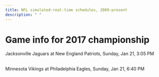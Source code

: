```yaml
---
title: NFL simulated-real-time schedules, 2009-present
description: " "
---
```


# Game info for 2017 championship

Jacksonville Jaguars at New England Patriots, Sunday, Jan 21, 3:05 PM

<br/>Minnesota Vikings at Philadelphia Eagles, Sunday, Jan 21, 6:40 PM

